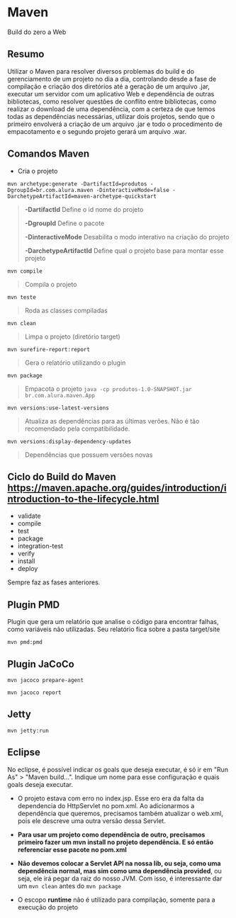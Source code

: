 # Maven
Build do zero a Web

## Resumo
Utilizar o Maven para resolver diversos problemas do build e do gerenciamento de um projeto no dia a dia, controlando desde a fase de compilação e criação dos diretórios até a geração de um arquivo .jar, executar um servidor com um aplicativo Web e dependência de outras bibliotecas, como resolver questões de conflito entre bibliotecas, como realizar o download de uma dependência, com a certeza de que temos todas as dependências necessárias, utilizar dois projetos, sendo que o primeiro envolverá a criação de um arquivo .jar e todo o procedimento de empacotamento e o segundo projeto gerará um arquivo .war.

## Comandos Maven
* Cria o projeto

``mvn archetype:generate -DartifactId=produtos -DgroupId=br.com.alura.maven -DinteractiveMode=false -DarchetypeArtifactId=maven-archetype-quickstart``

> **-DartifactId** Define o id nome do projeto
>
> **-DgroupId** Define o pacote
>
> **-DinteractiveMode** Desabilita o modo interativo na criação do projeto
>
> **-DarchetypeArtifactId** Define qual o projeto base para montar esse projeto

``mvn compile``

> Compila o projeto

``mvn teste``

> Roda as classes compiladas

``mvn clean``

> Limpa o projeto (diretório target)

``mvn surefire-report:report``

> Gera o relatório utilizando o plugin

``mvn package``

> Empacota o projeto
> ``java -cp produtos-1.0-SNAPSHOT.jar br.com.alura.maven.App``

``mvn versions:use-latest-versions``

> Atualiza as dependências para as últimas verões. Não é tão recomendado pela compatibilidade.

``mvn versions:display-dependency-updates``

> Dependências que possuem versões novas


## Ciclo do Build do Maven <https://maven.apache.org/guides/introduction/introduction-to-the-lifecycle.html>

- validate
- compile
- test
- package
- integration-test
- verify
- install
- deploy

Sempre faz as fases anteriores.

## Plugin PMD

Plugin que gera um relatório que analise o código para encontrar falhas, como variáveis não utilizadas. Seu relatório fica sobre a pasta target/site

``mvn pmd:pmd``

## Plugin JaCoCo

``mvn jacoco prepare-agent``

``mvn jacoco report``

## Jetty

``mvn jetty:run``

## Eclipse

No eclipse, é possível indicar os goals que deseja executar, é só ir em "Run As" > "Maven build...". Indique um nome para esse configuração e quais goals deseja executar.

- O projeto estava com erro no index.jsp. Esse ero era da falta da dependencia do HttpServlet no pom.xml. Ao adicionarmos a dependência que queremos, precisamos também atualizar o web.xml, pois ele descreve uma outra versão dessa Servlet.

- **Para usar um projeto como dependência de outro, precisamos primeiro fazer um mvn install no projeto dependência. E só então referenciar esse pacote no pom.xml**

- **Não devemos colocar a Servlet API na nossa lib, ou seja, como uma dependência normal, mas sim como uma dependência provided**, ou seja, ele irá pegar da raiz do nosso JVM. Com isso, é interessante dar um ``mvn clean`` antes do ``mvn package``

- O escopo **runtime** não é utilizado para compilação, somente para a execução do projeto
